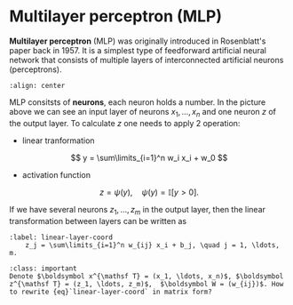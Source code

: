 <!-- #region -->
# Multilayer perceptron (MLP)

**Multilayer perceptron** (MLP) was originally introduced in Rosenblatt's paper back in 1957. It is a simplest type of feedforward artificial neural network that consists of multiple layers of interconnected artificial neurons (perceptrons).

```{figure} https://miro.medium.com/v2/resize:fit:1400/1*ofVdu6L3BDbHyt1Ro8w07Q.png
:align: center
```

MLP consitsts of **neurons**, each neuron holds a number. In the picture above we can see an input layer of neurons $x_1, \ldots, x_n$ and one neuron $z$ of the output layer. To calculate $z$ one needs to apply $2$ operation:


* linear tranformation

$$
    y = \sum\limits_{i=1}^n w_i x_i + w_0 
$$

* activation function 

$$
    z = \psi(y), \quad \psi(y) = \mathbb I[y > 0].
$$

If we have several neurons $z_1, \ldots, z_m$ in the output layer, then the linear transformation between layers can be written as

```{math}
:label: linear-layer-coord
    z_j = \sum\limits_{i=1}^n w_{ij} x_i + b_j, \quad j = 1, \ldots, m.
```

```{admonition} Question
:class: important
Denote $\boldsymbol x^{\mathsf T} = (x_1, \ldots, x_n)$, $\boldsymbol z^{\mathsf T} = (z_1, \ldots, z_m)$,  $\boldsymbol W = (w_{ij})$. How to rewrite {eq}`linear-layer-coord` in matrix form?
```
<!-- #endregion -->
